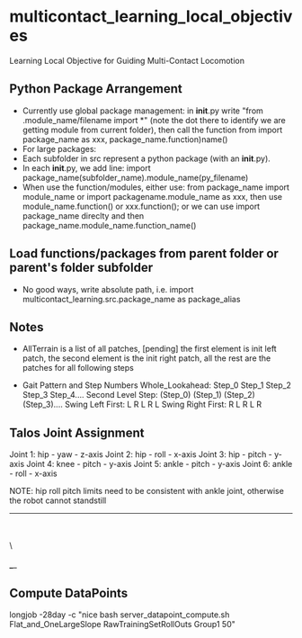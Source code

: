 # multicontact_learning_local_objectives
Learning Local Objective for Guiding Multi-Contact Locomotion


## Python Package Arrangement
- Currently use global package management: in __init__.py write "from .module_name/filename import *" (note the dot there to identify we are getting module from current folder), then call the function from import package_name as xxx, package_name.function)name()
- For large packages:
- Each subfolder in src represent a python package (with an __init__.py).
- In each __init__.py, we add line: import package_name(subfolder_name).module_name(py_filename) 
- When use the function/modules, either use: from package_name import module_name or import packagename.module_name as xxx, then use module_name.function() or xxx.function(); or we can use import package_name direclty and then package_name.module_name.function_name()

## Load functions/packages from parent folder or parent's folder subfolder
- No good ways, write absolute path, i.e. import multicontact_learning.src.package_name as package_alias

## Notes
- AllTerrain is a list of all patches, [pending] the first element is init left patch, the second element is the init right patch, all the rest are the patches for all following steps

- Gait Pattern and Step Numbers
Whole_Lookahead:     Step_0     Step_1     Step_2     Step_3     Step_4....
Second Level Step:             (Step_0)   (Step_1)   (Step_2)   (Step_3)....
Swing Left First:      L          R          L          R          L
Swing Right First:     R          L          R          L          R

## Talos Joint Assignment
Joint 1:  hip   - yaw   - z-axis
Joint 2:  hip   - roll  - x-axis
Joint 3:  hip   - pitch - y-axis
Joint 4:  knee  - pitch - y-axis
Joint 5:  ankle - pitch - y-axis
Joint 6:  ankle - roll  - x-axis

NOTE: hip roll pitch limits need to be consistent with ankle joint, otherwise the robot cannot standstill
____________
\
 \
  \ 
   \
    \
 ____\______   


## Compute DataPoints
longjob -28day -c "nice bash server_datapoint_compute.sh Flat_and_OneLargeSlope RawTrainingSetRollOuts Group1 50"